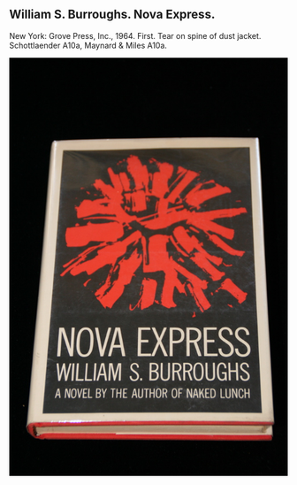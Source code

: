 ## William S. Burroughs. Nova Express.

New York: Grove Press, Inc., 1964. First. Tear on spine of dust jacket. Schottlaender A10a, Maynard & Miles A10a.

![Nova Express](../assets/images/nova-express-1.jpg)
